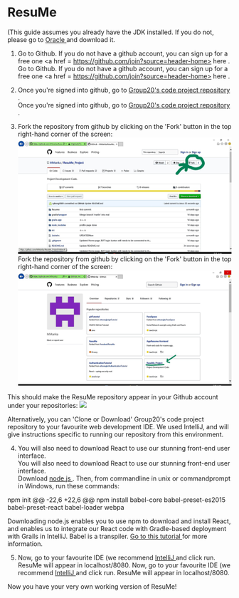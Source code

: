 # ResuMe
 (This guide assumes you already have the JDK installed.  If you do not, please go to <a href = "http://www.oracle.com/technetwork/java/javase/downloads/jdk8-downloads-2133151.html"> Oracle </a> and download it.
  
 1.  Go to Github.  If you do not have a github account, you can sign up for a free one <a href = https://github.com/join?source=header-home> here </a>.
   Go to Github.  If you do not have a github account, you can sign up for a free one <a href = https://github.com/join?source=header-home> here </a>.
  
 2.  Once you're signed into github, go to <a href = https://github.com/MManka/ResuMe_Project> Group20's code project repository </a> .  
   Once you're signed into github, go to <a href = https://github.com/MManka/ResuMe_Project> Group20's code project repository </a> .  
  
 3.  Fork the repository from github by clicking on the 'Fork' button in the top right-hand corner of the screen: <img src = "/images/스크린샷(9)_LI.jpg">
   Fork the repository from github by clicking on the 'Fork' button in the top right-hand corner of the screen: <img src = "/images/스크린샷(10)_LI.jpg">
  
  This should make the ResuMe repository appear in your Github account under your repositories:
  <img src = "Images/2212_InRepository.JPG">
  
  Alternatively, you can 'Clone or Download' Group20's code project repository to your favourite web development IDE.  We used IntelliJ, and will give instructions specific to running our repository from this environment.
  
 4.  You will also need to download React to use our stunning front-end user interface.  
  You will also need to download React to use our stunning front-end user interface.  
  Download <a href = https://nodejs.org/en/> node.js </a> .  Then, from commandline in unix or commandprompt in Windows, run these commands:
  
  npm init
 @@ -22,6 +22,6 @@ npm install babel-core babel-preset-es2015 babel-preset-react babel-loader webpa
  
  Downloading node.js enables you to use npm to download and install React, and enables us to integrate our React code with Gradle-based deployment with Grails in IntelliJ.  Babel is a transpiler.  <a href = https://grailsblog.objectcomputing.com/posts/2016/05/28/using-react-with-grails.html> Go to this tutorial </a> for more information.
  
 5.  Now, go to your favourite IDE (we recommend <a href = https://www.jetbrains.com/idea/> IntelliJ </a> and click run.  ResuMe will appear in localhost/8080.
   Now, go to your favourite IDE (we recommend <a href = https://www.jetbrains.com/idea/> IntelliJ </a> and click run.  ResuMe will appear in localhost/8080.
  
  Now you have your very own working version of ResuMe!  
